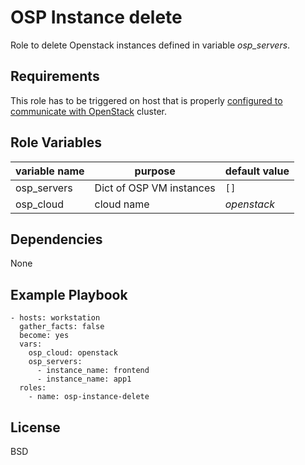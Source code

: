 OSP Instance delete
=========

Role to delete Openstack instances defined in variable *osp_servers*.

Requirements
------------

This role has to be triggered on host that is properly [configured to communicate with OpenStack](https://docs.openstack.org/python-openstackclient/pike/configuration/index.html) cluster.

Role Variables
--------------

| variable name | purpose                  | default value |
|---------------|--------------------------|---------------|
| osp_servers   | Dict of OSP VM instances | `[]`          |
| osp_cloud     | cloud name               | *openstack*   |

Dependencies
------------

None

Example Playbook
----------------

    - hosts: workstation
      gather_facts: false
      become: yes
      vars:
        osp_cloud: openstack
        osp_servers:
          - instance_name: frontend
          - instance_name: app1
      roles:
        - name: osp-instance-delete

License
-------

BSD
